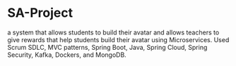 # SA-Project

a system that allows students to build their avatar and allows teachers to give rewards that help students build their avatar using Microservices. Used Scrum SDLC, MVC patterns, Spring Boot, Java, Spring Cloud, Spring Security, Kafka, Dockers, and MongoDB.
